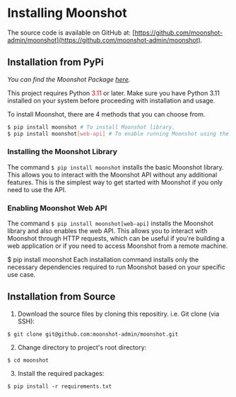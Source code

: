 # Installing Moonshot
The source code is available on GitHub at: [https://github.com/moonshot-admin/moonshot](https://github.com/moonshot-admin/moonshot).

## Installation from PyPi
*You can find the Moonshot Package [here](https://pypi.org/project/projectmoonshot-imda/).*

This project requires Python <span style="color:red;">3.11</span>
 or later. Make sure you have Python 3.11 installed on your system before proceeding with installation and usage.

To install Moonshot, there are 4 methods that you can choose from.

```bash
$ pip install moonshot # To install Moonshot library.
$ pip install moonshot[web-api] # To enable running Moonshot using the web API.
```

### Installing the Moonshot Library
The command `$ pip install moonshot` installs the basic Moonshot library. This allows you to interact with the Moonshot API without any additional features. This is the simplest way to get started with Moonshot if you only need to use the API.

### Enabling Moonshot Web API
The command `$ pip install moonshot[web-api]` installs the Moonshot library and also enables the web API. This allows you to interact with Moonshot through HTTP requests, which can be useful if you're building a web application or if you need to access Moonshot from a remote machine.

$ pip install moonshot
Each installation command installs only the necessary dependencies required to run Moonshot based on your specific use case.

## Installation from Source
1. Download the source files by cloning this repositiry. i.e. Git clone (via SSH):
```
$ git clone git@github.com:moonshot-admin/moonshot.git
```
2. Change directory to project's root directory:
```
$ cd moonshot
``` 
3. Install the required packages:
```
$ pip install -r requirements.txt
```